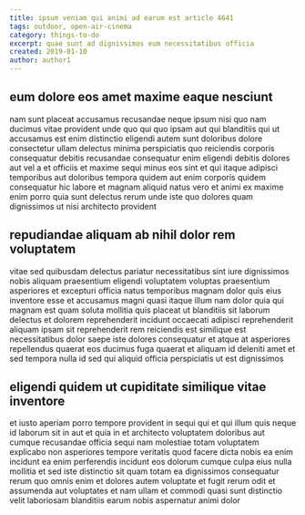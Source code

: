 ```yaml
---
title: ipsum veniam qui animi ad earum est article 4641
tags: outdoor, open-air-cinema
category: things-to-do
excerpt: quae sunt ad dignissimos eum necessitatibus officia
created: 2019-01-10
author: author1
---
```


## eum dolore eos amet maxime eaque nesciunt

nam sunt placeat accusamus recusandae neque ipsum nisi quo nam ducimus vitae provident unde quo qui quo ipsam aut qui blanditiis qui ut accusamus est enim distinctio eligendi autem sunt doloribus dolore consectetur ullam delectus minima perspiciatis quo reiciendis corporis consequatur debitis recusandae consequatur enim eligendi debitis dolores aut vel a et officiis et maxime sequi minus eos sint et qui itaque adipisci temporibus aut doloribus tempora quidem aut enim corporis quidem consequatur hic labore et magnam aliquid natus vero et animi ex maxime enim porro quia sunt delectus rerum unde iste quo dolores quam dignissimos ut nisi architecto provident

## repudiandae aliquam ab nihil dolor rem voluptatem

vitae sed quibusdam delectus pariatur necessitatibus sint iure dignissimos nobis aliquam praesentium eligendi voluptatem voluptas praesentium asperiores et excepturi officia natus temporibus magnam dolor quis eius inventore esse et accusamus magni quasi itaque illum nam dolor quia qui magnam est quam soluta mollitia quis placeat ut blanditiis sit laborum delectus et dolorem reprehenderit incidunt occaecati adipisci reprehenderit aliquam ipsam sit reprehenderit rem reiciendis est similique est necessitatibus dolor saepe iste dolores consequatur et atque at asperiores repellendus quaerat eos ducimus fuga quaerat et aliquam id deleniti amet et sed tempora nulla id sed qui aliquid officia perspiciatis ut est dignissimos

## eligendi quidem ut cupiditate similique vitae inventore

et iusto aperiam porro tempore provident in sequi qui et qui illum quis neque id laborum sit in aut et quia in et architecto voluptatem doloribus aut cumque recusandae officia sequi nam molestiae totam voluptatem explicabo non asperiores tempore veritatis quod facere dicta nobis ea enim incidunt ea enim perferendis incidunt eos dolorum cumque culpa eius nulla mollitia et sed iste distinctio sit quam totam ea dignissimos consequatur rerum quo omnis enim et dolores autem voluptate et fugit rerum odit et assumenda aut voluptates et nam ullam et commodi quasi sunt distinctio velit laboriosam blanditiis earum nobis aspernatur animi dolor
